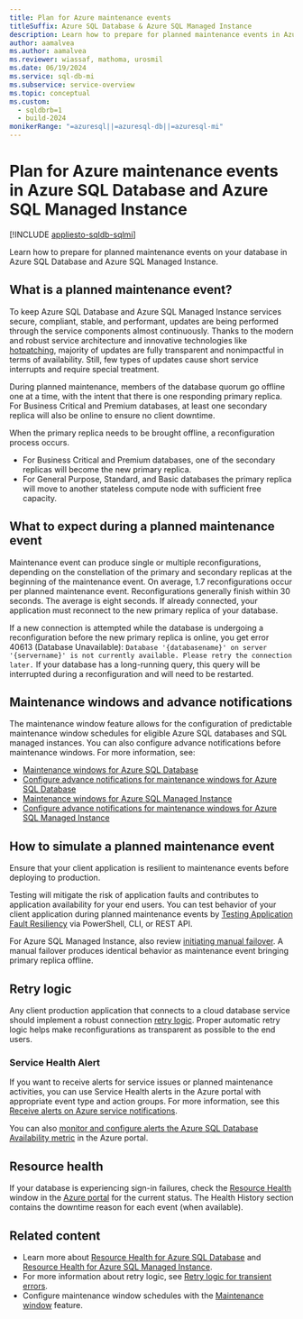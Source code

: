 ```yaml
---
title: Plan for Azure maintenance events
titleSuffix: Azure SQL Database & Azure SQL Managed Instance
description: Learn how to prepare for planned maintenance events in Azure SQL Database and Azure SQL Managed Instance.
author: aamalvea
ms.author: aamalvea
ms.reviewer: wiassaf, mathoma, urosmil
ms.date: 06/19/2024
ms.service: sql-db-mi
ms.subservice: service-overview
ms.topic: conceptual
ms.custom:
  - sqldbrb=1
  - build-2024
monikerRange: "=azuresql||=azuresql-db||=azuresql-mi"
---
```


# Plan for Azure maintenance events in Azure SQL Database and Azure SQL Managed Instance
[!INCLUDE [appliesto-sqldb-sqlmi](../includes/appliesto-sqldb-sqlmi.md)]

Learn how to prepare for planned maintenance events on your database in Azure SQL Database and Azure SQL Managed Instance.

## What is a planned maintenance event?

To keep Azure SQL Database and Azure SQL Managed Instance services secure, compliant, stable, and performant, updates are being performed through the service components almost continuously. Thanks to the modern and robust service architecture and innovative technologies like [hotpatching](https://aka.ms/azuresqlhotpatching), majority of updates are fully transparent and nonimpactful in terms of availability. Still, few types of updates cause short service interrupts and require special treatment.

During planned maintenance, members of the database quorum go offline one at a time, with the intent that there is one responding primary replica. For Business Critical and Premium databases, at least one secondary replica will also be online to ensure no client downtime.

When the primary replica needs to be brought offline, a reconfiguration process occurs.

- For Business Critical and Premium databases, one of the secondary replicas will become the new primary replica. 
- For General Purpose, Standard, and Basic databases the primary replica will move to another stateless compute node with sufficient free capacity.

## What to expect during a planned maintenance event

Maintenance event can produce single or multiple reconfigurations, depending on the constellation of the primary and secondary replicas at the beginning of the maintenance event. On average, 1.7 reconfigurations occur per planned maintenance event. Reconfigurations generally finish within 30 seconds. The average is eight seconds. If already connected, your application must reconnect to the new primary replica of your database. 

If a new connection is attempted while the database is undergoing a reconfiguration before the new primary replica is online, you get error 40613 (Database Unavailable): `Database '{databasename}' on server '{servername}' is not currently available. Please retry the connection later.` If your database has a long-running query, this query will be interrupted during a reconfiguration and will need to be restarted.

## Maintenance windows and advance notifications

The maintenance window feature allows for the configuration of predictable maintenance window schedules for eligible Azure SQL databases and SQL managed instances. You can also configure advance notifications before maintenance windows. For more information, see:

- [Maintenance windows for Azure SQL Database](maintenance-window.md)
- [Configure advance notifications for maintenance windows for Azure SQL Database](advance-notifications.md)
- [Maintenance windows for Azure SQL Managed Instance](../managed-instance/maintenance-window.md)
- [Configure advance notifications for maintenance windows for Azure SQL Managed Instance](../managed-instance/advance-notifications.md)

## How to simulate a planned maintenance event

Ensure that your client application is resilient to maintenance events before deploying to production.

Testing will mitigate the risk of application faults and contributes to application availability for your end users. You can test behavior of your client application during planned maintenance events by [Testing Application Fault Resiliency](./high-availability-sla-local-zone-redundancy.md#testing-application-fault-resiliency) via PowerShell, CLI, or REST API.

For Azure SQL Managed Instance, also review [initiating manual failover](https://aka.ms/mifailover-techblog). A manual failover produces identical behavior as maintenance event bringing primary replica offline.

## Retry logic

Any client production application that connects to a cloud database service should implement a robust connection [retry logic](troubleshoot-common-connectivity-issues.md#retry-logic-for-transient-errors). Proper automatic retry logic helps make reconfigurations as transparent as possible to the end users.

### Service Health Alert

If you want to receive alerts for service issues or planned maintenance activities, you can use Service Health alerts in the Azure portal with appropriate event type and action groups. For more information, see this [Receive alerts on Azure service notifications](/azure/service-health/alerts-activity-log-service-notifications-portal#create-service-health-alert-using-azure-portal).

You can also [monitor and configure alerts the Azure SQL Database Availability metric](monitoring-metrics-alerts.md#availability-metric) in the Azure portal.

## Resource health

If your database is experiencing sign-in failures, check the [Resource Health](/azure/service-health/resource-health-overview#get-started) window in the [Azure portal](https://portal.azure.com) for the current status. The Health History section contains the downtime reason for each event (when available).

## Related content

- Learn more about [Resource Health for Azure SQL Database](resource-health-to-troubleshoot-connectivity.md?view=azuresql-db&preserve-view=true) and [Resource Health for Azure SQL Managed Instance](../managed-instance/resource-health-to-troubleshoot-connectivity.md?view=azuresql-mi&preserve-view=true).
- For more information about retry logic, see [Retry logic for transient errors](troubleshoot-common-connectivity-issues.md#retry-logic-for-transient-errors).
- Configure maintenance window schedules with the [Maintenance window](maintenance-window.md) feature.
